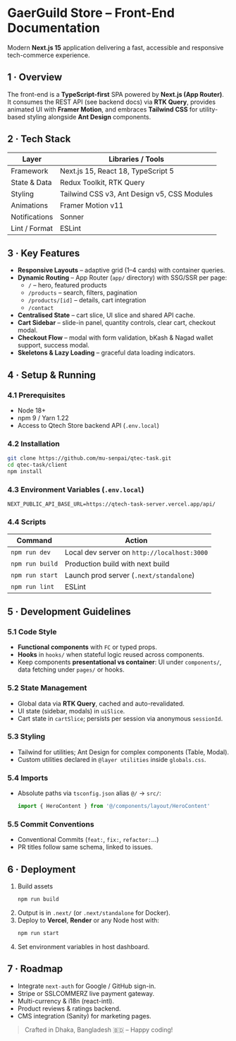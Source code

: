 # GaerGuild Store – Front-End Documentation  

Modern **Next.js 15** application delivering a fast, accessible and responsive tech-commerce experience.

## 1 · Overview
The front-end is a **TypeScript-first** SPA powered by **Next.js (App Router)**.  
It consumes the REST API (see backend docs) via **RTK Query**, provides animated UI with **Framer Motion**, and embraces **Tailwind CSS** for utility-based styling alongside **Ant Design** components.

## 2 · Tech Stack
| Layer | Libraries / Tools |
|-------|-------------------|
| Framework | Next.js 15, React 18, TypeScript 5 |
| State & Data | Redux Toolkit, RTK Query |
| Styling | Tailwind CSS v3, Ant Design v5, CSS Modules |
| Animations | Framer Motion v11 |
| Notifications | Sonner |
| Lint / Format | ESLint |

## 3 · Key Features
- **Responsive Layouts** – adaptive grid (1–4 cards) with container queries.
- **Dynamic Routing** – App Router (`app/` directory) with SSG/SSR per page:
  - `/` – hero, featured products
  - `/products` – search, filters, pagination
  - `/products/[id]` – details, cart integration
  - `/contact`
- **Centralised State** – cart slice, UI slice and shared API cache.
- **Cart Sidebar** – slide-in panel, quantity controls, clear cart, checkout modal.
- **Checkout Flow** – modal with form validation, bKash & Nagad wallet support, success modal.
- **Skeletons & Lazy Loading** – graceful data loading indicators.

## 4 · Setup & Running

### 4.1 Prerequisites
- Node 18+
- npm 9 / Yarn 1.22
- Access to Qtech Store backend API (`.env.local`)

### 4.2 Installation
```bash
git clone https://github.com/mu-senpai/qtec-task.git
cd qtec-task/client
npm install     
```

### 4.3 Environment Variables (`.env.local`)
```
NEXT_PUBLIC_API_BASE_URL=https://qtech-task-server.vercel.app/api/
```

### 4.4 Scripts
| Command | Action |
|---------|--------|
| `npm run dev` | Local dev server on `http://localhost:3000` |
| `npm run build` | Production build with next build |
| `npm run start` | Launch prod server (`.next/standalone`) |
| `npm run lint` | ESLint |

## 5 · Development Guidelines
### 5.1 Code Style
- **Functional components** with `FC` or typed props.
- **Hooks** in `hooks/` when stateful logic reused across components.
- Keep components **presentational vs container**: UI under `components/`, data fetching under `pages/` or hooks.

### 5.2 State Management
- Global data via **RTK Query**, cached and auto-revalidated.
- UI state (sidebar, modals) in `uiSlice`.
- Cart state in `cartSlice`; persists per session via anonymous `sessionId`.

### 5.3 Styling
- Tailwind for utilities; Ant Design for complex components (Table, Modal).
- Custom utilities declared in `@layer utilities` inside `globals.css`.

### 5.4 Imports
- Absolute paths via `tsconfig.json` alias `@/` → `src/`:
  ```ts
  import { HeroContent } from '@/components/layout/HeroContent'
  ```

### 5.5 Commit Conventions
- Conventional Commits (`feat:`, `fix:`, `refactor:`…)
- PR titles follow same schema, linked to issues.


## 6 · Deployment
1. Build assets  
   ```bash
   npm run build
   ```
2. Output is in `.next/` (or `.next/standalone` for Docker).
3. Deploy to **Vercel**, **Render** or any Node host with:
   ```bash
   npm run start
   ```
4. Set environment variables in host dashboard.

## 7 · Roadmap
- Integrate `next-auth` for Google / GitHub sign-in.
- Stripe or SSLCOMMERZ live payment gateway.
- Multi-currency & i18n (react-intl).
- Product reviews & ratings backend.
- CMS integration (Sanity) for marketing pages.


> Crafted in Dhaka, Bangladesh 🇧🇩 – Happy coding!